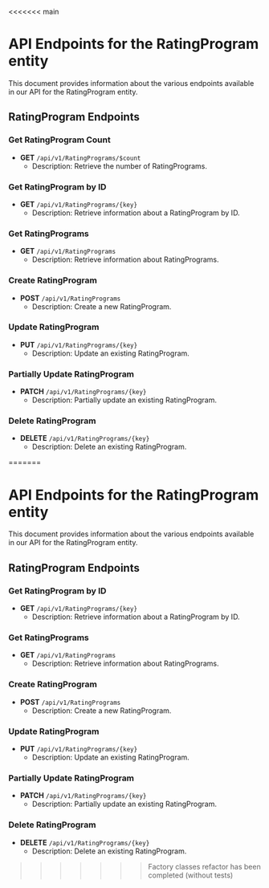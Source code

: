 <<<<<<< main
# API Endpoints for the RatingProgram entity

This document provides information about the various endpoints available in our API for the RatingProgram entity.

## RatingProgram Endpoints

### Get RatingProgram Count
- **GET** `/api/v1/RatingPrograms/$count`
  - Description: Retrieve the number of RatingPrograms.

### Get RatingProgram by ID
- **GET** `/api/v1/RatingPrograms/{key}`
  - Description: Retrieve information about a RatingProgram by ID.
  
### Get RatingPrograms
- **GET** `/api/v1/RatingPrograms`
  - Description: Retrieve information about RatingPrograms.

### Create RatingProgram
- **POST** `/api/v1/RatingPrograms`
  - Description: Create a new RatingProgram.

### Update RatingProgram
- **PUT** `/api/v1/RatingPrograms/{key}`
  - Description: Update an existing RatingProgram.

### Partially Update RatingProgram
- **PATCH** `/api/v1/RatingPrograms/{key}`
  - Description: Partially update an existing RatingProgram.
 
### Delete RatingProgram
- **DELETE** `/api/v1/RatingPrograms/{key}`
  - Description: Delete an existing RatingProgram.

=======
# API Endpoints for the RatingProgram entity

This document provides information about the various endpoints available in our API for the RatingProgram entity.

## RatingProgram Endpoints

### Get RatingProgram by ID
- **GET** `/api/v1/RatingPrograms/{key}`
  - Description: Retrieve information about a RatingProgram by ID.
  
### Get RatingPrograms
- **GET** `/api/v1/RatingPrograms`
  - Description: Retrieve information about RatingPrograms.

### Create RatingProgram
- **POST** `/api/v1/RatingPrograms`
  - Description: Create a new RatingProgram.

### Update RatingProgram
- **PUT** `/api/v1/RatingPrograms/{key}`
  - Description: Update an existing RatingProgram.

### Partially Update RatingProgram
- **PATCH** `/api/v1/RatingPrograms/{key}`
  - Description: Partially update an existing RatingProgram.
 
### Delete RatingProgram
- **DELETE** `/api/v1/RatingPrograms/{key}`
  - Description: Delete an existing RatingProgram.

>>>>>>> Factory classes refactor has been completed (without tests)
